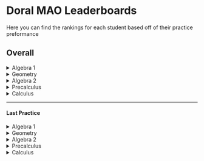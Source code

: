 
# Doral MAO Leaderboards
Here you can find the rankings for each student based off of their practice preformance

## Overall
<details>
<summary> Algebra 1 </summary>
None
</details><details>
<summary> Geometry </summary>
None
</details><details>
<summary> Algebra 2 </summary>
None
</details><details>
<summary> Precalculus </summary>
None
</details> <details>
<summary> Calculus </summary>
None
</details>

____________________________________________________________________

#### Last Practice
<details>
<summary> Algebra 1 </summary>
<br></br>
<b>1 -</b> Glenn Garcia: -5


<b>2 -</b> Ms Fragoso: -9

</details><details>
<summary> Geometry </summary>
<br></br>
<b>1 -</b> Greg Heffly: 0


<b>2 -</b> D D: -1111

</details><details>
<summary> Algebra 2 </summary>
<br></br>
None
NoneNone</details><details>
<summary> Precalculus </summary>
<br></br>
None
NoneNone</details> <details>
<summary> Calculus </summary>
<br></br>
<b>1 -</b> Best Guy: 150


<b>2 -</b> Pretty Good: 125


<b>2 -</b> Also Good: 125


<b>3 -</b> Daniel Roadillam-fluxcapacitor: 110


<b>4 -</b> I Sux: 60

</details>
